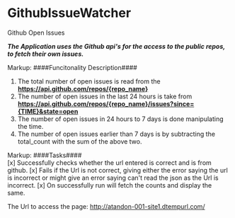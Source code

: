 # GithubIssueWatcher
Github Open Issues

***The Application uses the Github api's for the access to the public repos, to fetch their own issues.***

Markup: ####Funcitonality Description####
  1) The total number of open issues is read from the **https://api.github.com/repos/{repo_name}**
  2) The number of open issues in the last 24 hours is take from **https://api.github.com/repos/{repo_name}/issues?since={TIME}&state=open**
  3) The number of open issues in 24 hours to 7 days is done manipulating the time.
  4) The number of open issues earlier than 7 days is by subtracting the total_count with the sum of the above two.

Markup: ####Tasks####  
  [x] Successfully checks whether the url entered is correct and is from github.
  [x] Fails if the Url is not correct, giving either the error saying the url is incorrect or might give an error saying can't read the json as the Url is incorrect.
  [x] On successfully run will fetch the counts and display the same.


The Url to access the page: http://atandon-001-site1.dtempurl.com/
